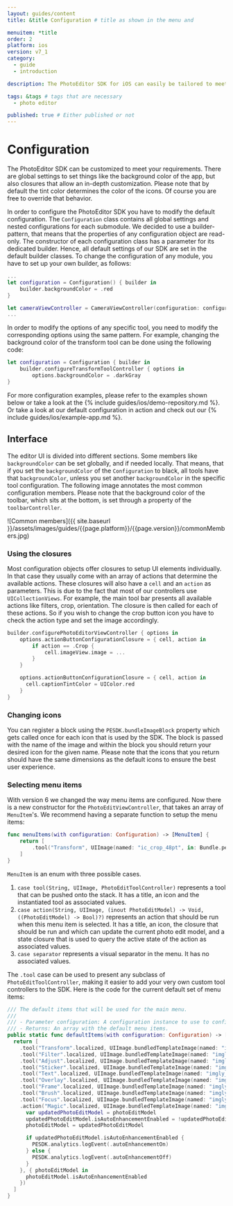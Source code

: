 ```yaml
---
layout: guides/content
title: &title Configuration # title as shown in the menu and

menuitem: *title
order: 2
platform: ios
version: v7_1
category:
  - guide
  - introduction

description: The PhotoEditor SDK for iOS can easily be tailored to meet your business needs. Learn how to swiftly create the editor your use-case requires.

tags: &tags # tags that are necessary
  - photo editor

published: true # Either published or not
---
```


# Configuration

The PhotoEditor SDK can be customized to meet your requirements. There are global settings to set things like
the background color of the app, but also closures that allow an in-depth customization.
Please note that by default the tint color determines the color of the icons.
Of course you are free to override that behavior.

In order to configure the PhotoEditor SDK you have to modify the default configuration. The `Configuration` class contains all global settings and nested configurations for each submodule.
We decided to use a builder-pattern, that means that the properties of any configuration object are read-only.
The constructor of each configuration class has a parameter for its dedicated builder.
Hence, all default settings of our SDK are set in the default builder classes.
To change the configuration of any module, you have to set up your own builder, as follows:

```swift
...
let configuration = Configuration() { builder in
    builder.backgroundColor = .red
}

let cameraViewController = CameraViewController(configuration: configuration)
...
```

In order to modify the options of any specific tool, you need to modify the corresponding options using the same pattern. For example, changing the background color of the transform tool can be done using the following code:

```swift
let configuration = Configuration { builder in
    builder.configureTransformToolController { options in
        options.backgroundColor = .darkGray
}
```

For more configuration examples, please refer to the examples shown below or take a look at the {% include guides/ios/demo-repository.md %}. Or take a look at our default configuration in action and check out our {% include guides/ios/example-app.md %}.

## Interface

The editor UI is divided into different sections. Some members like `backgroundColor` can be set globally, and if needed locally.
That means, that if you set the `backgroundColor` of the `Configuration` to black, all tools have that `backgroundColor`,
unless you set another `backgroundColor` in the specific tool configuration.
The following image annotates the most common configuration members.
Please note that the background color of the toolbar,
which sits at the bottom, is set through a property of the `toolbarController`.

![Common members]({{ site.baseurl }}/assets/images/guides/{{page.platform}}/{{page.version}}/commonMembers.jpg)

### Using the closures

Most configuration objects offer closures to setup UI elements individually.
In that case they usually come with an array of actions that determine the available actions.
These closures will also have a `cell` and an `action` as parameters.
This is due to the fact that most of our controllers use `UICollectionViews`.
For example, the main tool bar presents all available actions like filters, crop, orientation.
The closure is then called for each of these actions. So if you wish to change the crop button icon
you have to check the action type and set the image accordingly.

```swift
builder.configurePhotoEditorViewController { options in
    options.actionButtonConfigurationClosure = { cell, action in
        if action == .Crop {
            cell.imageView.image = ...
        }
    }

    options.actionButtonConfigurationClosure = { cell, action in
      cell.captionTintColor = UIColor.red
    }
}
```

### Changing icons

You can register a block using the `PESDK.bundleImageBlock` property which gets called once for each icon that is used by the SDK. The block is passed with the name of the image and within the block you should return your desired icon for the given name. Please note that the icons that you return should have the same dimensions as the default icons to ensure the best user experience.


### Selecting menu items

With version 6 we changed the way menu items are configured. Now there is a new constructor for the `PhotoEditViewController`,
that takes an array of `MenuItem`'s. We recommend having a separate function to setup the menu items:

```swift
func menuItems(with configuration: Configuration) -> [MenuItem] {
    return [
        .tool("Transform", UIImage(named: "ic_crop_48pt", in: Bundle.pesdkBundle, compatibleWith: nil)!, TransformToolController(configuration: configuration))
    ]
}
```

`MenuItem` is an enum with three possible cases.
1. `case tool(String, UIImage, PhotoEditToolController)` represents a tool that can be pushed onto the stack. It has a title, an icon and the instantiated tool as associated values.
2. `case action(String, UIImage, (inout PhotoEditModel) -> Void, ((PhotoEditModel) -> Bool)?)` represents an action that should be run when this menu item is selected. It has a title, an icon, the closure that should be run and which can update the current photo edit model, and a state closure that is used to query the active state of the action as associated values.
3. `case separator` represents a visual separator in the menu. It has no associated values.

The `.tool` case can be used to present any subclass of `PhotoEditToolController`, making it easier to add your very own custom tool controllers to the SDK.
Here is the code for the current default set of menu items:

```swift
/// The default items that will be used for the main menu.
///
/// - Parameter configuration: A configuration instance to use to configure the tools.
/// - Returns: An array with the default menu items.
public static func defaultItems(with configuration: Configuration) -> [MenuItem] {
  return [
    .tool("Transform".localized, UIImage.bundledTemplateImage(named: "imgly_icon_tool_transform_48pt"), TransformToolController(configuration: configuration)),
    .tool("Filter".localized, UIImage.bundledTemplateImage(named: "imgly_icon_tool_filter_48pt"), FilterToolController(configuration: configuration)),
    .tool("Adjust".localized, UIImage.bundledTemplateImage(named: "imgly_icon_tool_adjust_48pt"), AdjustToolController(configuration: configuration)),
    .tool("Sticker".localized, UIImage.bundledTemplateImage(named: "imgly_icon_tool_sticker_48pt"), StickerToolController(configuration: configuration)),
    .tool("Text".localized, UIImage.bundledTemplateImage(named: "imgly_icon_tool_text_48pt"), TextToolController(configuration: configuration)),
    .tool("Overlay".localized, UIImage.bundledTemplateImage(named: "imgly_icon_tool_overlay_48pt"), OverlayToolController(configuration: configuration)),
    .tool("Frame".localized, UIImage.bundledTemplateImage(named: "imgly_icon_tool_frame_48pt"), FrameToolController(configuration: configuration)),
    .tool("Brush".localized, UIImage.bundledTemplateImage(named: "imgly_icon_tool_brush_48pt"), BrushToolController(configuration: configuration)),
    .tool("Focus".localized, UIImage.bundledTemplateImage(named: "imgly_icon_tool_focus_48pt"), FocusToolController(configuration: configuration)),
    .action("Magic".localized, UIImage.bundledTemplateImage(named: "imgly_icon_tool_magic_48pt"), { photoEditModel in
      var updatedPhotoEditModel = photoEditModel
      updatedPhotoEditModel.isAutoEnhancementEnabled = !updatedPhotoEditModel.isAutoEnhancementEnabled
      photoEditModel = updatedPhotoEditModel

      if updatedPhotoEditModel.isAutoEnhancementEnabled {
        PESDK.analytics.logEvent(.autoEnhancementOn)
      } else {
        PESDK.analytics.logEvent(.autoEnhancementOff)
      }
    }, { photoEditModel in
      photoEditModel.isAutoEnhancementEnabled
    })
  ]
}
```
